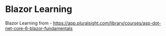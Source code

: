 # Blazor Learning

Blazor Learning from - https://app.pluralsight.com/library/courses/asp-dot-net-core-6-blazor-fundamentals
